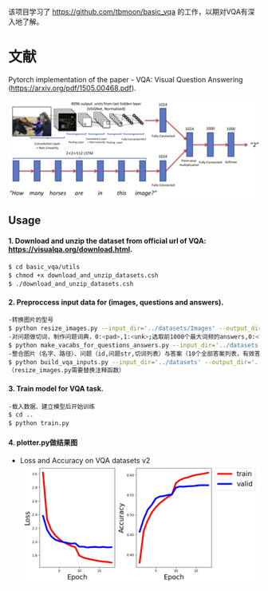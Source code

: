 该项目学习了 https://github.com/tbmoon/basic_vqa 的工作，以期对VQA有深入地了解。
# 文献
Pytorch implementation of the paper - VQA: Visual Question Answering (https://arxiv.org/pdf/1505.00468.pdf).

![model](./png/basic_model.png)

## Usage 
#### 1. Download and unzip the dataset from official url of VQA: https://visualqa.org/download.html.

```bash
$ cd basic_vqa/utils
$ chmod +x download_and_unzip_datasets.csh
$ ./download_and_unzip_datasets.csh
```

#### 2. Preproccess input data for (images, questions and answers).

```bash
-转换图片的型号
$ python resize_images.py --input_dir='../datasets/Images' --output_dir='../datasets/Resized_Images' 
-对问题做切词，制作问题词典，0:<pad>,1:<unk>;选取前1000个最大词频的answers,0:<unk>，相当于多分类问题
$ python make_vacabs_for_questions_answers.py --input_dir='../datasets'
-整合图片（名字、路径）、问题（id,问题str,切词列表）与答案（10个全部答案列表，有效答案列表）
$ python build_vqa_inputs.py --input_dir='../datasets' --output_dir='../datasets'
（resize_images.py需要替换注释函数）
```

#### 3. Train model for VQA task.

```bash
-载入数据、建立模型后开始训练
$ cd ..
$ python train.py
```
#### 4. plotter.py做结果图

- Loss and Accuracy on VQA datasets v2
![results](./png/train1.png)
